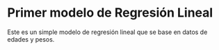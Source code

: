 # Primer modelo de Regresión Lineal

Este es un simple modelo de regresión lineal que se base en datos de edades y pesos.

